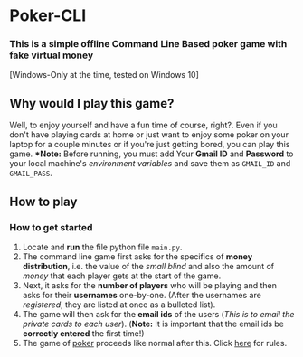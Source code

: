# Poker-CLI

### This is a simple offline Command Line Based poker game with fake virtual money
[Windows-Only at the time, tested on Windows 10]

## Why would I play this game?
Well, to enjoy yourself and have a fun time of course, right?. Even if you don't have playing cards at home or just want to enjoy some poker on your laptop for a couple minutes or if you're just getting bored, you can play this game.
**\*Note:** Before running, you must add Your **Gmail ID** and **Password** to your local machine's *environment variables* and save them as `GMAIL_ID` and `GMAIL_PASS`.

## How to play
### How to get started
1. Locate and **run** the file python file `main.py`.
2. The command line game first asks for the specifics of **money distribution**, i.e. the value of the *small blind* and also the amount of *money* that each player gets at the start of the game.
3. Next, it asks for the **number of players** who will be playing and then asks for their **usernames** one-by-one.
   (After the usernames are *registered*, they are listed at once as a bulleted list).
4. The game will then ask for the **email ids** of the users (*This is to email the private cards to each user*).
   (**Note:** It is important that the email ids be **correctly entered** the first time!)
5. The game of [poker](https://en.wikipedia.org/wiki/Poker) proceeds like normal after this. Click [here](https://www.instructables.com/Learn-To-Play-Poker---Texas-Hold-Em-aka-Texas-Ho/#:~:text=Each%20player%20is%20dealt%20two,by%20a%20third%20betting%20round.) for rules.

